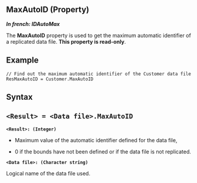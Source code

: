 


## MaxAutoID (Property)

***In french: IDAutoMax***
	



<a name="XUse"></a>
<a name="Use"></a>
<a name="description"></a>
The **MaxAutoID** property is used to get the maximum automatic identifier of a replicated data file. **This property is read-only**.


<a name="Example1"></a>
<a name="sample_code"></a>

## Example


```wl
// Find out the maximum automatic identifier of the Customer data file 
ResMaxAutoID = Customer.MaxAutoID
```

<a name="XSYNTAX"></a>
<a name="SYNTAX1"></a>

## Syntax

`<Result> = <Data file>.MaxAutoID`
---

**`<Result>: (Integer)`**



- Maximum value of the automatic identifier defined for the data file, 

- 0 if the bounds have not been defined or if the data file is not replicated.




**`<Data file>: (Character string)`**

Logical name of the data file used.  




